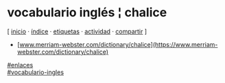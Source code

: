 # vocabulario inglés ¦ chalice
[ [inicio](https://github.com/jucardus/jucardus.github.io/blob/main/index.md) · [índice](https://github.com/jucardus/jucardus.github.io/blob/main/indice.md) · [etiquetas](https://github.com/jucardus/jucardus.github.io/blob/main/etiquetas.md) · [actividad](https://github.com/jucardus/jucardus.github.io/blob/main/actividad.md) · [compartir](https://x.com/intent/tweet?text=vocabulario+ingl%C3%A9s+%C2%A6+chalice+%E2%80%94+Vocabulario+ingl%C3%A9s%2C+Enlaces%0A%0A%E2%86%92+https%3A%2F%2Fgithub.com%2Fjucardus%2Fjucardus.github.io%2Fblob%2Fmain%2Fv%2Fo%2Fc%2Fvocabulario-ingles-chalice.md%0A%0A%23enlaces_jucardus%0A%23vocabulario_ingles_jucardus) ]

* [www.merriam-webster.com/dictionary/chalice](https://www.merriam-webster.com/dictionary/chalice)

[#enlaces](https://github.com/jucardus/jucardus.github.io/blob/main/e/n/enlaces.md)  
[#vocabulario-ingles](https://github.com/jucardus/jucardus.github.io/blob/main/v/o/vocabulario-ingles.md)